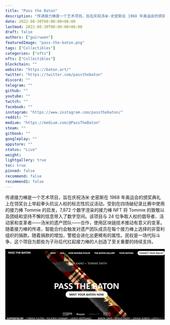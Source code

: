 ```yaml
---
title: "Pass the Baton"
description: "传递接力棒是一个艺术项目，旨在庆祝汤米·史密斯在 1968 年奥运会的颁奖典礼上在领奖台上举起拳头抗议人权的标志性抗议活动。"
date: 2022-08-30T00:00:00+08:00
lastmod: 2022-08-30T00:00:00+08:00
draft: false
authors: ["guiruwen"]
featuredImage: "pass-the-baton.png"
tags: ["Collectibles"]
categories: ["nfts"]
nfts: ["Collectibles"]
blockchain: ""
website: "https://baton.art/"
twitter: "https://twitter.com/passthebaton"
discord: ""
telegram: ""
github: ""
youtube: ""
twitch: ""
facebook: ""
instagram: "https://www.instagram.com/passthebaton/"
reddit: ""
medium: "https://medium.com/@PassTheBaton"
steam: ""
gitbook: ""
googleplay: ""
appstore: ""
status: "Live"
weight: 
lightgallery: true
toc: true
pinned: false
recommend: false
recommend1: false
---
```

传递接力棒是一个艺术项目，旨在庆祝汤米·史密斯在 1968 年奥运会的颁奖典礼上在领奖台上举起拳头抗议人权的标志性抗议活动。受到在四场破纪录比赛中使用的接力棒 Tommie 的启发，7,872 个数字渲染的接力棒 NFT 将 Tommie 的致敬以及团结和坚持不懈的信息带入了数字空间。该项目与 24 位争取人权的倡导者、活动家和变革者——汤米的遗产团队——合作，使用区块链技术推动有意义的变革。随着接力棒的传递，智能合约会触发对遗产团队成员在每个接力棒上选择的非营利组织的捐款。随着捐款的增加，警棍会进化出更稀有的属性。民权是一场代际斗争，这个项目为那些为子孙后代扛起接力棒的人创造了至关重要的持续支持。

![nft](01.png)

